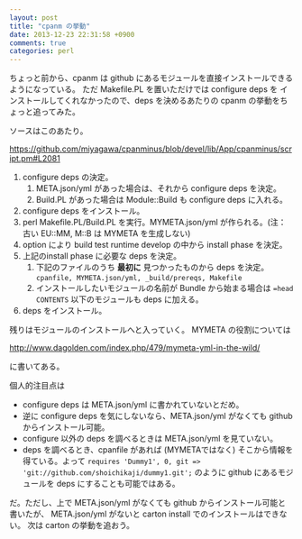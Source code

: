 ```yaml
---
layout: post
title: "cpanm の挙動"
date: 2013-12-23 22:31:58 +0900
comments: true
categories: perl
---
```


ちょっと前から、cpanm は github にあるモジュールを直接インストールできるようになっている。
ただ Makefile.PL を置いただけでは configure deps を
インストールしてくれなかったので、deps を決めるあたりの cpanm の挙動をちょっと追ってみた。

ソースはこのあたり。

https://github.com/miyagawa/cpanminus/blob/devel/lib/App/cpanminus/script.pm#L2081

1. configure deps の決定。
    1. META.json/yml があった場合は、それから configure deps を決定。
    1. Build.PL があった場合は Module::Build も configure deps に入れる。
1. configure deps をインストール。
1. perl Makefile.PL/Build.PL を実行。MYMETA.json/yml が作られる。(注：古い EU::MM, M::B は MYMETA を生成しない)
1. option により build test runtime develop の中から install phase を決定。
1. 上記のinstall phase に必要な deps を決定。
    1. 下記のファイルのうち **最初に** 見つかったものから deps を決定。
    `cpanfile, MYMETA.json/yml, _build/prereqs, Makefile`
    1. インストールしたいモジュールの名前が Bundle から始まる場合は `=head CONTENTS` 以下のモジュールも deps に加える。
1. deps をインストール。

残りはモジュールのインストールへと入っていく。
MYMETA の役割については

http://www.dagolden.com/index.php/479/mymeta-yml-in-the-wild/

に書いてある。

個人的注目点は

* configure deps は META.json/yml に書かれていないとだめ。
* 逆に configure deps を気にしないなら、META.json/yml がなくても github からインストール可能。
* configure 以外の deps を調べるときは META.json/yml を見ていない。
* deps を調べるとき、cpanfile があれば (MYMETAではなく) そこから情報を得ている。よって
`requires 'Dummy1', 0, git => 'git://github.com/shoichikaji/dummy1.git';`
のように github にあるモジュールを deps にすることも可能ではある。


だ。ただし、上で META.json/yml がなくても github からインストール可能と書いたが、
META.json/yml がないと carton install でのインストールはできない。
次は carton の挙動を追おう。




